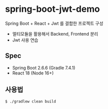 # spring-boot-jwt-demo

Spring Boot + React + Jwt 를 결합한 프로젝트 구성

* 멀티모듈을 활용해서 Backend, Frontend 분리
* Jwt 사용 연습

## Spec

* Spring Boot 2.6.6 (Gradle 7.4.1)
* React 18 (Node 16+)

## 사용법

```bash
$ ./gradlew clean build
```
